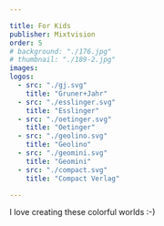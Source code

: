 ```yaml
---

title: For Kids
publisher: Mixtvision
order: 5
# background: "./176.jpg"
# thumbnail: "./189-2.jpg"
images: 
logos: 
  - src: "./gj.svg"
    title: "Gruner+Jahr"
  - src: "./esslinger.svg"
    title: "Esslinger"
  - src: "./oetinger.svg"
    title: "Oetinger"
  - src: "./geolino.svg"
    title: "Geolino"
  - src: "./geomini.svg"
    title: "Geomini"
  - src: "./compact.svg"
    title: "Compact Verlag"

---
```


I love creating these colorful worlds :-)
